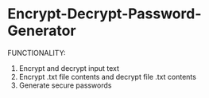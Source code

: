 # Encrypt-Decrypt-Password-Generator

FUNCTIONALITY:

1. Encrypt and decrypt input text
2. Encrypt .txt file contents and decrypt file .txt contents
3. Generate secure passwords

